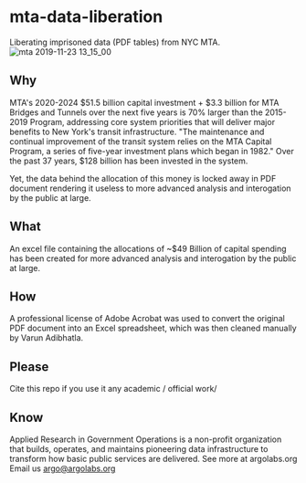 # mta-data-liberation
Liberating imprisoned data (PDF tables) from NYC MTA.
![mta 2019-11-23 13_15_00](https://user-images.githubusercontent.com/4397663/69483758-54444700-0df9-11ea-9a7a-263bd2a8495c.gif)



## Why
MTA's 2020-2024 $51.5 billion capital investment + $3.3 billion for MTA Bridges and Tunnels over the next five years is 70% larger than the 2015-2019 Program, addressing core system priorities that will deliver major benefits to New York's transit infrastructure.
"The maintenance and continual improvement of the transit system relies on the MTA Capital Program, a series of five-year investment plans which began in 1982." Over the past 37 years, $128 billion has been invested in the system. 

Yet, the data behind the allocation of this money is locked away in PDF document rendering it useless to more advanced analysis and interogation by the public at large.

## What
An excel file containing the allocations of ~$49 Billion of capital spending has been created for more advanced analysis and interogation by the public at large.



## How
A professional license of Adobe Acrobat was used to convert the original PDF document into an Excel spreadsheet, which was then cleaned manually by Varun Adibhatla.

## Please
Cite this repo if you use it any academic / official work/

## Know
Applied Research in Government Operations is a non-profit organization that builds, operates, and maintains pioneering data infrastructure to transform how basic public services are delivered. See more at argolabs.org
Email us argo@argolabs.org

